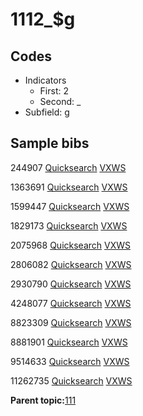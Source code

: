# 1112\_$g

## Codes

-   Indicators
    -   First: 2
    -   Second: \_
-   Subfield: g

## Sample bibs

244907 [Quicksearch](https://search.library.yale.edu/catalog/244907) [VXWS](http://prodorbis.library.yale.edu:7014/vxws/GetHoldingsService?bibId=244907)

1363691 [Quicksearch](https://search.library.yale.edu/catalog/1363691) [VXWS](http://prodorbis.library.yale.edu:7014/vxws/GetHoldingsService?bibId=1363691)

1599447 [Quicksearch](https://search.library.yale.edu/catalog/1599447) [VXWS](http://prodorbis.library.yale.edu:7014/vxws/GetHoldingsService?bibId=1599447)

1829173 [Quicksearch](https://search.library.yale.edu/catalog/1829173) [VXWS](http://prodorbis.library.yale.edu:7014/vxws/GetHoldingsService?bibId=1829173)

2075968 [Quicksearch](https://search.library.yale.edu/catalog/2075968) [VXWS](http://prodorbis.library.yale.edu:7014/vxws/GetHoldingsService?bibId=2075968)

2806082 [Quicksearch](https://search.library.yale.edu/catalog/2806082) [VXWS](http://prodorbis.library.yale.edu:7014/vxws/GetHoldingsService?bibId=2806082)

2930790 [Quicksearch](https://search.library.yale.edu/catalog/2930790) [VXWS](http://prodorbis.library.yale.edu:7014/vxws/GetHoldingsService?bibId=2930790)

4248077 [Quicksearch](https://search.library.yale.edu/catalog/4248077) [VXWS](http://prodorbis.library.yale.edu:7014/vxws/GetHoldingsService?bibId=4248077)

8823309 [Quicksearch](https://search.library.yale.edu/catalog/8823309) [VXWS](http://prodorbis.library.yale.edu:7014/vxws/GetHoldingsService?bibId=8823309)

8881901 [Quicksearch](https://search.library.yale.edu/catalog/8881901) [VXWS](http://prodorbis.library.yale.edu:7014/vxws/GetHoldingsService?bibId=8881901)

9514633 [Quicksearch](https://search.library.yale.edu/catalog/9514633) [VXWS](http://prodorbis.library.yale.edu:7014/vxws/GetHoldingsService?bibId=9514633)

11262735 [Quicksearch](https://search.library.yale.edu/catalog/11262735) [VXWS](http://prodorbis.library.yale.edu:7014/vxws/GetHoldingsService?bibId=11262735)

**Parent topic:**[111](../../tags/111/111.md)

